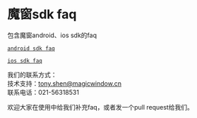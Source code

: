 # 魔窗sdk faq
包含魔窗android、ios sdk的faq

[`android sdk faq`](android-sdk-faq.md)

[`ios sdk faq`](ios-sdk-faq.md)

我们的联系方式：<br>
技术⽀持：tony.shen@magicwindow.cn<br>
联系电话：021-56318531

欢迎大家在使用中给我们补充faq，或者发一个pull request给我们。
